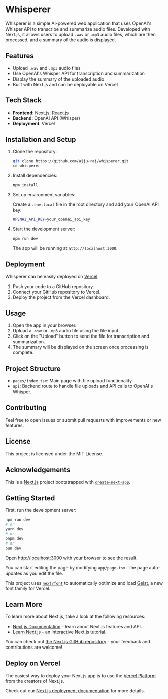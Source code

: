 # Whisperer

Whisperer is a simple AI-powered web application that uses OpenAI's Whisper API to transcribe and summarize audio files. Developed with Next.js, it allows users to upload `.wav` or `.mp3` audio files, which are then processed, and a summary of the audio is displayed.

## Features

- Upload `.wav` and `.mp3` audio files
- Use OpenAI's Whisper API for transcription and summarization
- Display the summary of the uploaded audio
- Built with Next.js and can be deployable on Vercel

## Tech Stack

- **Frontend**: Next.js, React.js
- **Backend**: OpenAI API (Whisper)
- **Deployment**: Vercel

## Installation and Setup

1. Clone the repository:

   ```bash
   git clone https://github.com/ajju-raj/whisperer.git
   cd whisperer
   ```

2. Install dependencies:

   ```bash
   npm install
   ```

3. Set up environment variables:

   Create a `.env.local` file in the root directory and add your OpenAI API key:

   ```bash
   OPENAI_API_KEY=your_openai_api_key
   ```

4. Start the development server:

   ```bash
   npm run dev
   ```

   The app will be running at `http://localhost:3000`.

## Deployment

Whisperer can be easily deployed on [Vercel](https://vercel.com/).

1. Push your code to a GitHub repository.
2. Connect your GitHub repository to Vercel.
3. Deploy the project from the Vercel dashboard.

## Usage

1. Open the app in your browser.
2. Upload a `.wav` or `.mp3` audio file using the file input.
3. Click on the "Upload" button to send the file for transcription and summarization.
4. The summary will be displayed on the screen once processing is complete.

## Project Structure

- `pages/index.tsx`: Main page with file upload functionality.
- `api`: Backend route to handle file uploads and API calls to OpenAI's Whisper.

## Contributing

Feel free to open issues or submit pull requests with improvements or new features.

## License

This project is licensed under the MIT License.

## Acknowledgements

This is a [Next.js](https://nextjs.org) project bootstrapped with [`create-next-app`](https://nextjs.org/docs/app/api-reference/cli/create-next-app).

## Getting Started

First, run the development server:

```bash
npm run dev
# or
yarn dev
# or
pnpm dev
# or
bun dev
```

Open [http://localhost:3000](http://localhost:3000) with your browser to see the result.

You can start editing the page by modifying `app/page.tsx`. The page auto-updates as you edit the file.

This project uses [`next/font`](https://nextjs.org/docs/app/building-your-application/optimizing/fonts) to automatically optimize and load [Geist](https://vercel.com/font), a new font family for Vercel.

## Learn More

To learn more about Next.js, take a look at the following resources:

- [Next.js Documentation](https://nextjs.org/docs) - learn about Next.js features and API.
- [Learn Next.js](https://nextjs.org/learn) - an interactive Next.js tutorial.

You can check out [the Next.js GitHub repository](https://github.com/vercel/next.js) - your feedback and contributions are welcome!

## Deploy on Vercel

The easiest way to deploy your Next.js app is to use the [Vercel Platform](https://vercel.com/new?utm_medium=default-template&filter=next.js&utm_source=create-next-app&utm_campaign=create-next-app-readme) from the creators of Next.js.

Check out our [Next.js deployment documentation](https://nextjs.org/docs/app/building-your-application/deploying) for more details.
